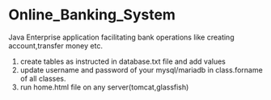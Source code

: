 # Online_Banking_System
Java Enterprise application facilitating bank operations like creating account,transfer money etc.

1. create tables as instructed in database.txt file and add values
2. update username and password of your mysql/mariadb in class.forname of all classes.
3. run home.html file on any server(tomcat,glassfish)
